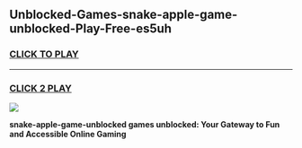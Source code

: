 
## Unblocked-Games-snake-apple-game-unblocked-Play-Free-es5uh
<h3>
<a href="https://premium76.site?title=snake-apple-game-unblocked&ref=23A">CLICK TO PLAY</a></h3>
<hr>

<h3>
<a href="https://premium76.site?title=snake-apple-game-unblocked&ref=23A">CLICK 2 PLAY</a>
  
</h3>

<a href="https://premium76.site?title=snake-apple-game-unblocked&ref=23A"><img src="https://clearcache.store/games.png"></a>


**snake-apple-game-unblocked games unblocked: Your Gateway to Fun and Accessible Online Gaming**
